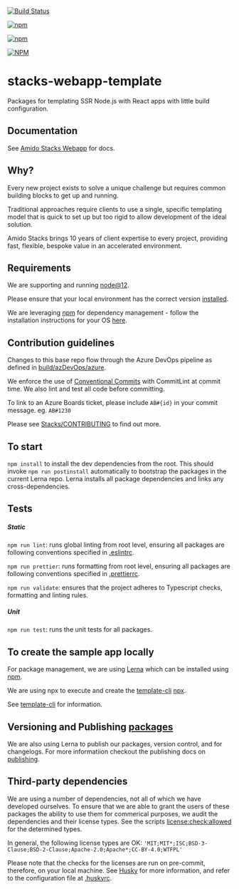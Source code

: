 [![Build Status](https://dev.azure.com/amido-dev/Amido-Stacks/_apis/build/status/stacks-webapp-template-pipeline?branchName=master)](https://dev.azure.com/amido-dev/Amido-Stacks/_build/latest?definitionId=70&branchName=master)

[![npm](https://img.shields.io/npm/v/@amidostacks/scaffolding-cli)](https://www.npmjs.com/package/@amidostacks/scaffolding-cli)

[![npm](https://img.shields.io/npm/dt/@amidostacks/scaffolding-cli)](https://www.npmjs.com/package/@amidostacks/scaffolding-cli)

[![NPM](https://img.shields.io/npm/l/@amidostacks/scaffolding-cli)](LICENSE.md)

# stacks-webapp-template

Packages for templating SSR Node.js with React apps with little build
configuration.

## Documentation

See [Amido Stacks Webapp](https://amido.github.io/stacks-webapp-template/) for
docs.

## Why?

Every new project exists to solve a unique challenge but requires common
building blocks to get up and running.

Traditional approaches require clients to use a single, specific templating
model that is quick to set up but too rigid to allow development of the ideal
solution.

Amido Stacks brings 10 years of client expertise to every project, providing
fast, flexible, bespoke value in an accelerated environment.

## Requirements

We are supporting and running [node@12](https://nodejs.org/en/about/releases/).

Please ensure that your local environment has the correct version
[installed](https://nodejs.org/en/download/).

We are leveraging [npm](https://www.npmjs.com/) for dependency management -
follow the installation instructions for your OS
[here](https://www.npmjs.com/get-npm).

## Contribution guidelines

Changes to this base repo flow through the Azure DevOps pipeline as defined in
[build/azDevOps/azure](build/azDevOps/azure/).

We enforce the use of [Conventional Commits](https://commitlint.js.org) with
CommitLint at commit time. We also lint and test all code before committing.

To link to an Azure Boards ticket, please include `AB#{id}` in your commit
message. eg. `AB#1230`

Please see
[Stacks/CONTRIBUTING](https://github.com/amido/stacks/blob/master/.github/CONTRIBUTING.md)
to find out more.

## To start

`npm install` to install the dev dependencies from the root. This should invoke
`npm run postinstall` automatically to bootstrap the packages in the current
Lerna repo. Lerna installs all package dependencies and links any
cross-dependencies.

## Tests

##### Static

`npm run lint`: runs global linting from root level, ensuring all packages are
following conventions specified in [.eslintrc](.eslintrc).

`npm run prettier`: runs formatting from root level, ensuring all packages are
following conventions specified in [.prettierrc](.prettierrc).

`npm run validate`: ensures that the project adheres to Typescript checks,
formatting and linting rules.

##### Unit

`npm run test`: runs the unit tests for all packages.

## To create the sample app locally

For package management, we are using [Lerna](https://lernajs.io) which can be
installed using [npm](https://www.npmjs.com/package/lerna).

We are using npx to execute and create the
[template-cli](./packages/template-cli)
[npx](https://www.npmjs.com/package/npx).

See [template-cli](./packages/template-cli/README.md) for information.

## Versioning and Publishing [packages](./docs/packages.md)

We are also using Lerna to publish our packages, version control, and for
changelogs. For more informatiion checkout the publishing docs on
[publishing](./docs/publishing.md).

## Third-party dependencies

We are using a number of dependencies, not all of which we have developed
ourselves. To ensure that we are able to grant the users of these packages the
ability to use them for commerical purposes, we audit the dependencies and their
license types. See the scripts [license:check:allowed](./package.json) for the
determined types.

In general, the following license types are OK:
`'MIT;MIT*;ISC;BSD-3-Clause;BSD-2-Clause;Apache-2.0;Apache*;CC-BY-4.0;WTFPL'`

Please note that the checks for the licenses are run on pre-commit, therefore,
on your local machine. See [Husky](https://github.com/typicode/husky) for more
information, and refer to the configuration file at [.huskyrc](./.huskyrc).
